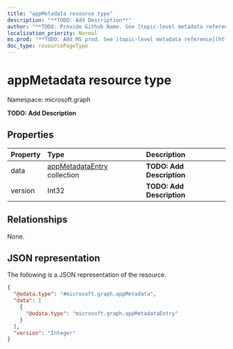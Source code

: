 ```yaml
---
title: "appMetadata resource type"
description: "**TODO: Add Description**"
author: "**TODO: Provide Github Name. See [topic-level metadata reference](https://msgo.azurewebsites.net/add/document/guidelines/metadata.html#topic-level-metadata)**"
localization_priority: Normal
ms.prod: "**TODO: Add MS prod. See [topic-level metadata reference](https://msgo.azurewebsites.net/add/document/guidelines/metadata.html#topic-level-metadata)**"
doc_type: resourcePageType
---
```


# appMetadata resource type

Namespace: microsoft.graph



**TODO: Add Description**

## Properties
|Property|Type|Description|
|:---|:---|:---|
|data|[appMetadataEntry](../resources/appmetadataentry.md) collection|**TODO: Add Description**|
|version|Int32|**TODO: Add Description**|

## Relationships
None.

## JSON representation
The following is a JSON representation of the resource.
<!-- {
  "blockType": "resource",
  "@odata.type": "microsoft.graph.appMetadata"
}
-->
``` json
{
  "@odata.type": "#microsoft.graph.appMetadata",
  "data": [
    {
      "@odata.type": "microsoft.graph.appMetadataEntry"
    }
  ],
  "version": "Integer"
}
```

